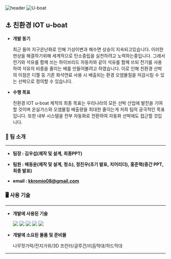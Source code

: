 ![header](https://capsule-render.vercel.app/api?type=waving&color=8b00ff&height=300&section=header&text=Baerawl%20Stars&fontSize=90)
![U-boat](https://upload.wikimedia.org/wikipedia/commons/thumb/9/91/U534.jpg/450px-U534.jpg)


## ⚓ 친환경 IOT u-boat 

- **개발 동기**
    
    최근 들어 지구온난화로 인해 기상이변과 해수면 상승이 지속되고있습니다. 이러한 현상을 해결하기위해 세계적으로 탄소중립을 실천하려고 노력하는중입니다. 그래서 전기와 석유를 함께 쓰는 하이브리드 자동차와 같이 석유를 함께 쓰되 전기를 사용하여 석유의 비중을 줄이는 배를 만들어볼려고 하였습니다. 이로 인해 친환경 선박의 이점은      디젤 등 기존 화석연료 사용 시 배출되는 환경 오염물질을 저감시킬 수 있는 선박으로 정의할 수 있습니다.

    
- **수행 목표**
    
    친환경 IOT u-boat 제작의 최종 목표는 우리나라의 모든 선박 산업에 발전을 기여할 것이며 온실가스와 오염물질 배출량을 최대한 줄이는게 저희 팀의 궁극적인 목표입니다.
    또한 내부 시스템을 전부 자동화로 전환하여 자동화 선박에도 접근할 것입니다.


  
    

### 📌 팀 소개
---------

- **팀장 : 김우섭(제작 및 설계, 최종PPT)**

- **팀원 : 배동윤(제작 및 설계, 청소), 정진우(초기 발표, 치어리더), 홍준혁(중간 PPT, 최종 발표)**

- **email : [kkromio08@gmail.com](mailto:kkromio08@gmail.com)**

### 🖥 사용 기술
--------
- **개발에 사용된 기술**

    <img src="https://img.shields.io/badge/아두이노-4aa8d8?style=flat-square&logo=arduino&logoColor=white"/>
    <img src="https://img.shields.io/badge/블렌더-ff7f00?style=flat-square&logo=blender&logoColor=gray"/>
    <img src="https://img.shields.io/badge/스케치팹-c0c0c0?style=flat-square&logo=sketchfab&logoColor=black"/>
    <img src="https://img.shields.io/badge/블루투스-6f00ff?style=flat-square&logo=bluetooth&logoColor=white"/>
    <img src="https://img.shields.io/badge/삼성-0000ff?style=flat-square&logo=samsung&logoColor=white"/>

    
- **개발에 소요된 물품 및 준비물**
    
    나무젓가락/전지가위/3D 프린터/글루건/리듬막대/하드막대

--------------------------------------------
  
